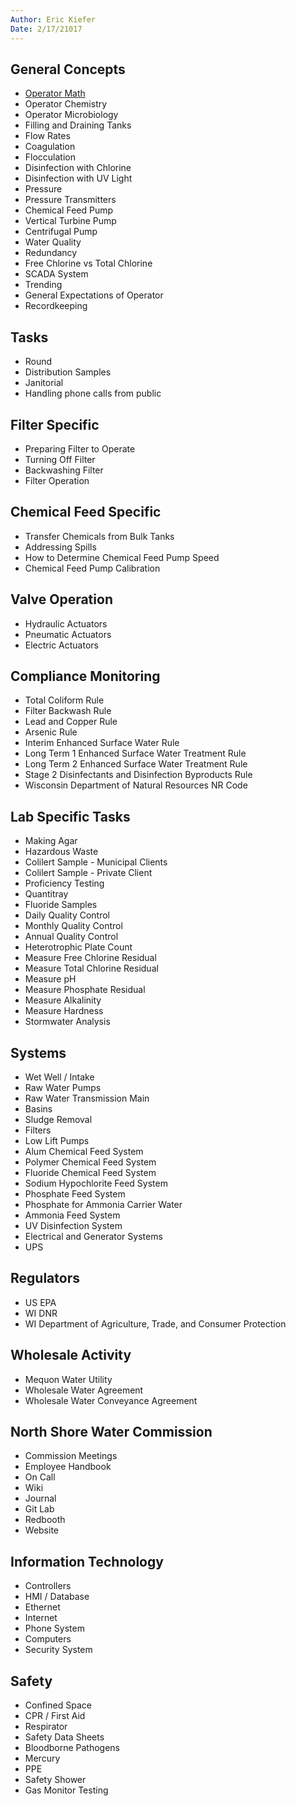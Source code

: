 ```yaml
---
Author: Eric Kiefer
Date: 2/17/21017
---
```


## General Concepts

* [Operator Math](/general_concepts/operator_math.md)  
* Operator Chemistry  
* Operator Microbiology  
* Filling and Draining Tanks  
* Flow Rates  
* Coagulation  
* Flocculation  
* Disinfection with Chlorine  
* Disinfection with UV Light   
* Pressure  
* Pressure Transmitters  
* Chemical Feed Pump  
* Vertical Turbine Pump  
* Centrifugal Pump  
* Water Quality  
* Redundancy  
* Free Chlorine vs Total Chlorine  
* SCADA System  
* Trending  
* General Expectations of Operator  
* Recordkeeping  

## Tasks

* Round
* Distribution Samples
* Janitorial  
* Handling phone calls from public  

## Filter Specific

* Preparing Filter to Operate
* Turning Off Filter  
* Backwashing Filter  
* Filter Operation

## Chemical Feed Specific

* Transfer Chemicals from Bulk Tanks  
* Addressing Spills  
* How to Determine Chemical Feed Pump Speed  
* Chemical Feed Pump Calibration  

## Valve Operation  

* Hydraulic Actuators  
* Pneumatic Actuators  
* Electric Actuators  

## Compliance Monitoring

* Total Coliform Rule
* Filter Backwash Rule  
* Lead and Copper Rule  
* Arsenic Rule  
* Interim Enhanced Surface Water Rule  
* Long Term 1 Enhanced Surface Water Treatment Rule  
* Long Term 2 Enhanced Surface Water Treatment Rule   
* Stage 2 Disinfectants and Disinfection Byproducts Rule  
* Wisconsin Department of Natural Resources NR Code  

## Lab Specific Tasks

* Making Agar  
* Hazardous Waste  
* Colilert Sample - Municipal Clients  
* Colilert Sample - Private Client  
* Proficiency Testing  
* Quantitray  
* Fluoride Samples  
* Daily Quality Control  
* Monthly Quality Control  
* Annual Quality Control  
* Heterotrophic Plate Count  
* Measure Free Chlorine Residual  
* Measure Total Chlorine Residual  
* Measure pH
* Measure Phosphate Residual  
* Measure Alkalinity  
* Measure Hardness  
* Stormwater Analysis  


## Systems

* Wet Well / Intake  
* Raw Water Pumps  
* Raw Water Transmission Main    
* Basins  
* Sludge Removal  
* Filters  
* Low Lift Pumps  
* Alum Chemical Feed System  
* Polymer Chemical Feed System  
* Fluoride Chemical Feed System  
* Sodium Hypochlorite Feed System  
* Phosphate Feed System  
* Phosphate for Ammonia Carrier Water  
* Ammonia Feed System  
* UV Disinfection System  
* Electrical and Generator Systems  
* UPS  

## Regulators

* US EPA  
* WI DNR  
* WI Department of Agriculture, Trade, and Consumer Protection

## Wholesale Activity

* Mequon Water Utility  
* Wholesale Water Agreement  
* Wholesale Water Conveyance Agreement  

## North Shore Water Commission  

* Commission Meetings
* Employee Handbook   
* On Call  
* Wiki  
* Journal  
* Git Lab  
* Redbooth  
* Website  

## Information Technology  

* Controllers  
* HMI / Database  
* Ethernet  
* Internet  
* Phone System  
* Computers  
* Security System  

## Safety  

* Confined Space  
* CPR / First Aid  
* Respirator  
* Safety Data Sheets  
* Bloodborne Pathogens  
* Mercury  
* PPE
* Safety Shower  
* Gas Monitor Testing  

